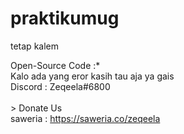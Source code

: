 # praktikumug
tetap kalem

Open-Source Code :* <br>
<proc> Kalo ada yang eror kasih tau aja ya gais</proc><br>
<proc> Discord : Zeqeela#6800 <proc>
<br>
<br>
<proc>> Donate Us <br> saweria : https://saweria.co/zeqeela<proc>

